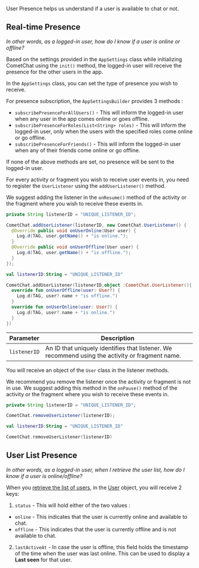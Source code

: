 
User Presence helps us understand if a user is available to chat or not.

## Real-time Presence

_In other words, as a logged-in user, how do I know if a user is online or offline?_

Based on the settings provided in the `AppSettings` class while initializing CometChat using the `init()` method, the logged-in user will receive the presence for the other users in the app.

In the `AppSettings` class, you can set the type of presence you wish to receive.

For presence subscription, the `AppSettingsBuilder` provides 3 methods :

- `subscribePresenceForAllUsers()` - This will inform the logged-in user when any user in the app comes online or goes offline.
- `subscribePresenceForRoles(List<String> roles)` - This will inform the logged-in user, only when the users with the specified roles come online or go offline.
- `subscribePresenceForFriends()` - This will inform the logged-in user when any of their friends come online or go offline.

If none of the above methods are set, no presence will be sent to the logged-in user.

For every activity or fragment you wish to receive user events in, you need to register the `UserListener` using the `addUserListener()` method.

We suggest adding the listener in the `onResume()` method of the activity or the fragment where you wish to receive these events in.


```java
private String listenerID = "UNIQUE_LISTENER_ID";

CometChat.addUserListener(listenerID, new CometChat.UserListener() {
  @Override public void onUserOnline(User user) {
    Log.d(TAG, user.getName() + "is online.");
  }
  @Override public void onUserOffline(User user) {
    Log.d(TAG, user.getName() + "is offline.");
  }
});
```

```kotlin
val listenerID:String = "UNIQUE_LISTENER_ID"

CometChat.addUserListener(listenerID,object :CometChat.UserListener(){
  override fun onUserOffline(user: User?) {
    Log.d(TAG, user?.name + "is offline.")
  }
  override fun onUserOnline(user: User?) {
    Log.d(TAG, user?.name + "is online.")
  }
})
```





| Parameter | Description | 
| ---- | ---- | 
| `listenerID` | An ID that uniquely identifies that listener. We recommend using the activity or fragment name. | 


You will receive an object of the `User` class in the listener methods.

We recommend you remove the listener once the activity or fragment is not in use. We suggest adding this method in the `onPause()` method of the activity or the fragment where you wish to receive these events in.


```java
private String listenerID = "UNIQUE_LISTENER_ID";

CometChat.removeUserListener(listenerID);
```

```kotlin
val listenerID:String = "UNIQUE_LISTENER_ID"

CometChat.removeUserListener(listenerID)
```




## User List Presence

_In other words, as a logged-in user, when I retrieve the user list, how do I know if a user is online/offline?_

When you [retrieve the list of users](https://www.cometchat.com/docs/v3/android-chat-sdk/users-retrieve-users), in the [User](https://www.cometchat.com/docs/v3/android-chat-sdk/users-user-management#user-class) object, you will receive 2 keys:

1. `status` - This will hold either of the two values :

- `online` - This indicates that the user is currently online and available to chat.
- `offline` - This indicates that the user is currently offline and is not available to chat.

2. `lastActiveAt` - In case the user is offline, this field holds the timestamp of the time when the user was last online. This can be used to display a **Last seen** for that user.

